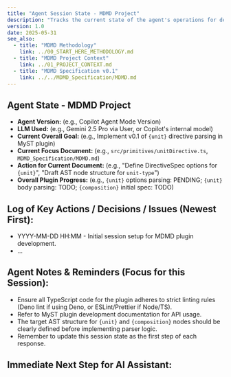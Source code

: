 ```yaml
---
title: "Agent Session State - MDMD Project"
description: "Tracks the current state of the agent's operations for developing the MDMD MyST plugin and specifications."
version: 1.0 
date: 2025-05-31 
see_also:
  - title: "MDMD Methodology"
    link: ../00_START_HERE_METHODOLOGY.md
  - title: "MDMD Project Context"
    link: ../01_PROJECT_CONTEXT.md
  - title: "MDMD Specification v0.1"
    link: ../../MDMD_Specification/MDMD.md
---
```


## Agent State - MDMD Project

-   **Agent Version:** (e.g., Copilot Agent Mode Version)
-   **LLM Used:** (e.g., Gemini 2.5 Pro via User, or Copilot's internal model)
-   **Current Overall Goal:** (e.g., Implement v0.1 of `{unit}` directive parsing in MyST plugin)
-   **Current Focus Document:** (e.g., `src/primitives/unitDirective.ts`, `MDMD_Specification/MDMD.md`)
-   **Action for Current Document:** (e.g., "Define DirectiveSpec options for `{unit}`", "Draft AST node structure for `unit-type`")
-   **Overall Plugin Progress:** (e.g., `{unit}` options parsing: PENDING; `{unit}` body parsing: TODO; `{composition}` initial spec: TODO)

## Log of Key Actions / Decisions / Issues (Newest First):

*   YYYY-MM-DD HH:MM - Initial session setup for MDMD plugin development.
*   ...

## Agent Notes & Reminders (Focus for this Session):

*   Ensure all TypeScript code for the plugin adheres to strict linting rules (Deno lint if using Deno, or ESLint/Prettier if Node/TS).
*   Refer to MyST plugin development documentation for API usage.
*   The target AST structure for `{unit}` and `{composition}` nodes should be clearly defined before implementing parser logic.
*   Remember to update this session state as the first step of each response.

## Immediate Next Step for AI Assistant:

